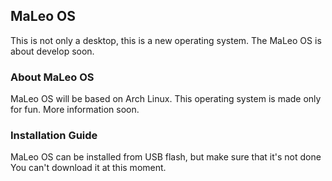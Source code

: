 ## MaLeo OS

This is not only a desktop, this is a new operating system.
The MaLeo OS is about develop soon.

### About MaLeo OS

MaLeo OS will be based on Arch Linux. This operating system is made only for fun.
More information soon.


### Installation Guide

MaLeo OS can be installed from USB flash, but make sure that it's not done
You can't download it at this moment.

### 
